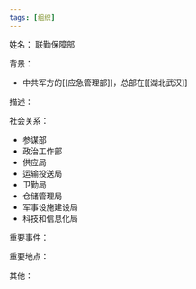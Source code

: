 ```yaml
---
tags: [组织]
---
```


姓名：
联勤保障部

背景：
- 中共军方的[[应急管理部]]，总部在[[湖北武汉]]

描述：

社会关系：
- 参谋部
- 政治工作部
- 供应局
- 运输投送局
- 卫勤局
- 仓储管理局
- 军事设施建设局
- 科技和信息化局

重要事件：

重要地点：

其他：

